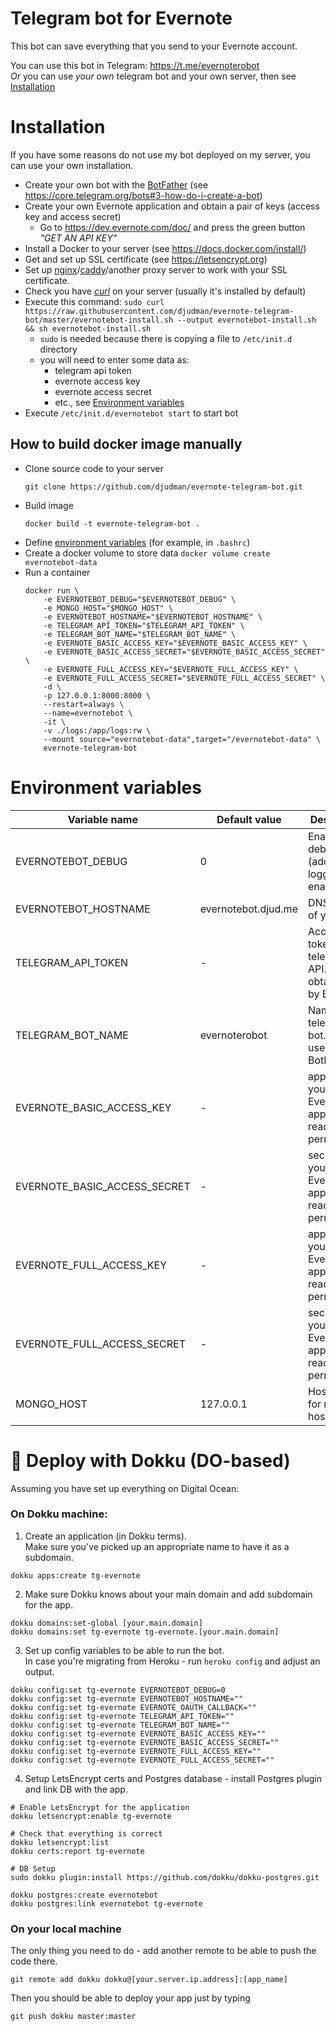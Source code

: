 Telegram bot for Evernote
=========================

This bot can save everything that you send to your Evernote account.

You can use this bot in Telegram: https://t.me/evernoterobot  
*Or* you can use *your own* telegram bot and your own server, then see [Installation](#Installation)

# Installation
If you have some reasons do not use my bot deployed on my server, you can use
your own installation.  

* Create your own bot with the
[BotFather](https://telegram.me/BotFather)
(see https://core.telegram.org/bots#3-how-do-i-create-a-bot)
* Create your own Evernote application and obtain a pair of keys (access key and access secret) 
    * Go to https://dev.evernote.com/doc/ and press the green button *"GET AN API KEY"*
* Install a Docker to your server (see https://docs.docker.com/install/)
* Get and set up SSL certificate (see https://letsencrypt.org)
* Set up [nginx](https://nginx.org)/[caddy](https://caddyserver.com)/another proxy server to work with your SSL certificate.
* Check you have *[curl](https://curl.haxx.se/download.html)* on your server (usually it's installed by default)
* Execute this command: `sudo curl https://raw.githubusercontent.com/djudman/evernote-telegram-bot/master/evernotebot-install.sh --output evernotebot-install.sh && sh evernotebot-install.sh`
    * `sudo` is needed because there is copying a file to `/etc/init.d` directory
    * you will need to enter some data as:
        * telegram api token
        * evernote access key
        * evernote access secret
        * etc., see [Environment variables](#Environment-variables)
* Execute `/etc/init.d/evernotebot start` to start bot

## How to build docker image manually

* Clone source code to your server
    ```
    git clone https://github.com/djudman/evernote-telegram-bot.git
    ```
* Build image
    ```
    docker build -t evernote-telegram-bot .
    ```
* Define [environment variables](#Environment-variables) (for example, in `.bashrc`)
* Create a docker volume to store data
    `docker volume create evernotebot-data`
* Run a container
    ```
    docker run \
        -e EVERNOTEBOT_DEBUG="$EVERNOTEBOT_DEBUG" \
        -e MONGO_HOST="$MONGO_HOST" \
        -e EVERNOTEBOT_HOSTNAME="$EVERNOTEBOT_HOSTNAME" \
        -e TELEGRAM_API_TOKEN="$TELEGRAM_API_TOKEN" \
        -e TELEGRAM_BOT_NAME="$TELEGRAM_BOT_NAME" \
        -e EVERNOTE_BASIC_ACCESS_KEY="$EVERNOTE_BASIC_ACCESS_KEY" \
        -e EVERNOTE_BASIC_ACCESS_SECRET="$EVERNOTE_BASIC_ACCESS_SECRET" \
        -e EVERNOTE_FULL_ACCESS_KEY="$EVERNOTE_FULL_ACCESS_KEY" \
        -e EVERNOTE_FULL_ACCESS_SECRET="$EVERNOTE_FULL_ACCESS_SECRET" \
        -d \
        -p 127.0.0.1:8000:8000 \
        --restart=always \
        --name=evernotebot \
        -it \
        -v ./logs:/app/logs:rw \
        --mount source="evernotebot-data",target="/evernotebot-data" \
        evernote-telegram-bot
    ```

# Environment variables
| Variable name                | Default value | Description |
|------------------------------|---------------|-------------|
| EVERNOTEBOT_DEBUG            | 0             | Enable debug mode (additional logging enabled) |
| EVERNOTEBOT_HOSTNAME         | evernotebot.djud.me | DNS name of your host
| TELEGRAM_API_TOKEN           | -             | Access token for telegram API. You can obtain this by BotFather |
| TELEGRAM_BOT_NAME            | evernoterobot | Name of telegram bot. You used this in BotFather |
| EVERNOTE_BASIC_ACCESS_KEY    | -             | appKey for your Evernote app (with readonly permissions) |
| EVERNOTE_BASIC_ACCESS_SECRET | -             | secret for your Evernote app (with readonly permissions) |
| EVERNOTE_FULL_ACCESS_KEY     | -             | appKey for your Evernote app (with read/write permissions) |
| EVERNOTE_FULL_ACCESS_SECRET  | -             | secret for your Evernote app (with read/write permissions) |
| MONGO_HOST                   | 127.0.0.1     | Hostname for mongodb host|

# 🚢 Deploy with Dokku (DO-based)

Assuming you have set up everything on Digital Ocean:

### On Dokku machine:
1. Create an application (in Dokku terms).  
   Make sure you've picked up an appropriate name to have it as a subdomain.
```
dokku apps:create tg-evernote
```

2. Make sure Dokku knows about your main domain and add subdomain for the app.
```
dokku domains:set-global [your.main.domain]
dokku domains:set tg-evernote tg-evernote.[your.main.domain]
```

3. Set up config variables to be able to run the bot.  
   In case you're migrating from Heroku - run `heroku config` and adjust an output.

```
dokku config:set tg-evernote EVERNOTEBOT_DEBUG=0
dokku config:set tg-evernote EVERNOTEBOT_HOSTNAME=""
dokku config:set tg-evernote EVERNOTE_OAUTH_CALLBACK=""
dokku config:set tg-evernote TELEGRAM_API_TOKEN=""
dokku config:set tg-evernote TELEGRAM_BOT_NAME=""
dokku config:set tg-evernote EVERNOTE_BASIC_ACCESS_KEY=""
dokku config:set tg-evernote EVERNOTE_BASIC_ACCESS_SECRET=""
dokku config:set tg-evernote EVERNOTE_FULL_ACCESS_KEY=""
dokku config:set tg-evernote EVERNOTE_FULL_ACCESS_SECRET=""
```

4. Setup LetsEncrypt certs and Postgres database - install Postgres plugin and link DB with the app.
```
# Enable LetsEncrypt for the application
dokku letsencrypt:enable tg-evernote

# Check that everything is correct
dokku letsencrypt:list
dokku certs:report tg-evernote

# DB Setup
sudo dokku plugin:install https://github.com/dokku/dokku-postgres.git

dokku postgres:create evernotebot
dokku postgres:link evernotebot tg-evernote
```

### On your local machine

The only thing you need to do - add another remote to be able to push the code there.

```
git remote add dokku dokku@[your.server.ip.address]:[app_name]
```
Then you should be able to deploy your app just by typing
```
git push dokku master:master
```
